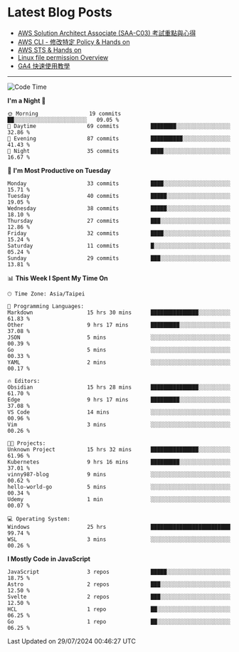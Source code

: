 # Latest Blog Posts
<!-- BLOG-POST-LIST:START -->
- [AWS Solution Architect Associate &lpar;SAA-C03&rpar; 考試重點與心得](https://blog.vinny987.xyz/blog/2024/key-points-and-insights-on-the-aws-solution-architect-associate-saa-c03-exam/)
- [AWS CLI - 修改特定 Policy &amp; Hands on](https://blog.vinny987.xyz/blog/2024/aws-cli-modify-a-specific-policy-hands-on/)
- [AWS STS &amp; Hands on](https://blog.vinny987.xyz/blog/2024/aws-sts-hands-on/)
- [Linux file permission Overview](https://blog.vinny987.xyz/blog/2024/linux-file-permission-overview/)
- [GA4 快速使用教學](https://blog.vinny987.xyz/blog/2024/quick-guide-to-using-ga4/)
<!-- BLOG-POST-LIST:END -->

---

<!--START_SECTION:waka-->
![Code Time](http://img.shields.io/badge/Code%20Time-287%20hrs%2051%20mins-blue)

**I'm a Night 🦉** 

```text
🌞 Morning                19 commits          ██░░░░░░░░░░░░░░░░░░░░░░░   09.05 % 
🌆 Daytime                69 commits          ████████░░░░░░░░░░░░░░░░░   32.86 % 
🌃 Evening                87 commits          ██████████░░░░░░░░░░░░░░░   41.43 % 
🌙 Night                  35 commits          ████░░░░░░░░░░░░░░░░░░░░░   16.67 % 
```
📅 **I'm Most Productive on Tuesday** 

```text
Monday                   33 commits          ████░░░░░░░░░░░░░░░░░░░░░   15.71 % 
Tuesday                  40 commits          █████░░░░░░░░░░░░░░░░░░░░   19.05 % 
Wednesday                38 commits          █████░░░░░░░░░░░░░░░░░░░░   18.10 % 
Thursday                 27 commits          ███░░░░░░░░░░░░░░░░░░░░░░   12.86 % 
Friday                   32 commits          ████░░░░░░░░░░░░░░░░░░░░░   15.24 % 
Saturday                 11 commits          █░░░░░░░░░░░░░░░░░░░░░░░░   05.24 % 
Sunday                   29 commits          ███░░░░░░░░░░░░░░░░░░░░░░   13.81 % 
```


📊 **This Week I Spent My Time On** 

```text
🕑︎ Time Zone: Asia/Taipei

💬 Programming Languages: 
Markdown                 15 hrs 30 mins      ███████████████░░░░░░░░░░   61.83 % 
Other                    9 hrs 17 mins       █████████░░░░░░░░░░░░░░░░   37.08 % 
JSON                     5 mins              ░░░░░░░░░░░░░░░░░░░░░░░░░   00.39 % 
Go                       5 mins              ░░░░░░░░░░░░░░░░░░░░░░░░░   00.33 % 
YAML                     2 mins              ░░░░░░░░░░░░░░░░░░░░░░░░░   00.17 % 

🔥 Editors: 
Obsidian                 15 hrs 28 mins      ███████████████░░░░░░░░░░   61.70 % 
Edge                     9 hrs 17 mins       █████████░░░░░░░░░░░░░░░░   37.08 % 
VS Code                  14 mins             ░░░░░░░░░░░░░░░░░░░░░░░░░   00.96 % 
Vim                      3 mins              ░░░░░░░░░░░░░░░░░░░░░░░░░   00.26 % 

🐱‍💻 Projects: 
Unknown Project          15 hrs 32 mins      ███████████████░░░░░░░░░░   61.96 % 
Kubernetes               9 hrs 16 mins       █████████░░░░░░░░░░░░░░░░   37.01 % 
vinny987-blog            9 mins              ░░░░░░░░░░░░░░░░░░░░░░░░░   00.62 % 
hello-world-go           5 mins              ░░░░░░░░░░░░░░░░░░░░░░░░░   00.34 % 
Udemy                    1 min               ░░░░░░░░░░░░░░░░░░░░░░░░░   00.07 % 

💻 Operating System: 
Windows                  25 hrs              █████████████████████████   99.74 % 
WSL                      3 mins              ░░░░░░░░░░░░░░░░░░░░░░░░░   00.26 % 
```

**I Mostly Code in JavaScript** 

```text
JavaScript               3 repos             █████░░░░░░░░░░░░░░░░░░░░   18.75 % 
Astro                    2 repos             ███░░░░░░░░░░░░░░░░░░░░░░   12.50 % 
Svelte                   2 repos             ███░░░░░░░░░░░░░░░░░░░░░░   12.50 % 
HCL                      1 repo              ██░░░░░░░░░░░░░░░░░░░░░░░   06.25 % 
Go                       1 repo              ██░░░░░░░░░░░░░░░░░░░░░░░   06.25 % 
```




 Last Updated on 29/07/2024 00:46:27 UTC
<!--END_SECTION:waka-->

<!--
**vincent97277/vincent97277** is a ✨ _special_ ✨ repository because its `README.md` (this file) appears on your GitHub profile.

Here are some ideas to get you started:

- 🔭 I’m currently working on ...
- 🌱 I’m currently learning ...
- 👯 I’m looking to collaborate on ...
- 🤔 I’m looking for help with ...
- 💬 Ask me about ...
- 📫 How to reach me: ...
- 😄 Pronouns: ...
- ⚡ Fun fact: ...
-->
